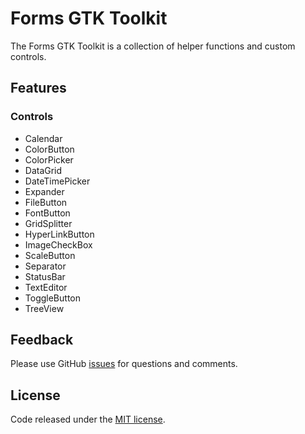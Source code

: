 # Forms GTK Toolkit

The Forms GTK Toolkit is a collection of helper functions and custom controls.

## Features

### Controls

- Calendar
- ColorButton
- ColorPicker
- DataGrid
- DateTimePicker
- Expander
- FileButton
- FontButton
- GridSplitter
- HyperLinkButton
- ImageCheckBox
- ScaleButton
- Separator
- StatusBar
- TextEditor
- ToggleButton
- TreeView

## Feedback 

Please use GitHub [issues](https://github.com/jsuarezruiz/FormsGtkToolkit/issues) for questions and comments.

## License

Code released under the [MIT license](https://opensource.org/licenses/MIT).